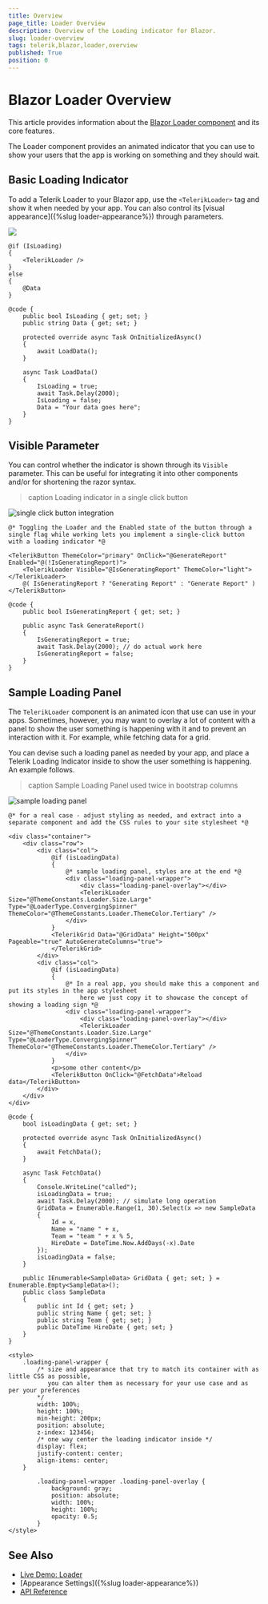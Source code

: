 ```yaml
---
title: Overview
page_title: Loader Overview
description: Overview of the Loading indicator for Blazor.
slug: loader-overview
tags: telerik,blazor,loader,overview
published: True
position: 0
---
```


# Blazor Loader Overview

This article provides information about the <a href = "https://www.telerik.com/blazor-ui/loader" target="_blank">Blazor Loader component</a> and its core features.

The Loader component provides an animated indicator that you can use to show your users that the app is working on something and they should wait.

## Basic Loading Indicator

To add a Telerik Loader to your Blazor app, use the `<TelerikLoader>` tag and show it when needed by your app. You can also control its [visual appearance]({%slug loader-appearance%}) through parameters.

![](images/loader-overview.gif)

````CSHTML
@if (IsLoading)
{
    <TelerikLoader />
}
else
{
    @Data
}

@code {
    public bool IsLoading { get; set; }
    public string Data { get; set; }

    protected override async Task OnInitializedAsync()
    {
        await LoadData();
    }

    async Task LoadData()
    {
        IsLoading = true;
        await Task.Delay(2000);
        IsLoading = false;
        Data = "Your data goes here";
    }
}
````

## Visible Parameter

You can control whether the indicator is shown through its `Visible` parameter. This can be useful for integrating it into other components and/or for shortening the razor syntax.

>caption Loading indicator in a single click button

![single click button integration](images/loader-visible-parameter-integration.gif)

````CSHTML
@* Toggling the Loader and the Enabled state of the button through a single flag while working lets you implement a single-click button with a loading indicator *@

<TelerikButton ThemeColor="primary" OnClick="@GenerateReport" Enabled="@(!IsGeneratingReport)">
    <TelerikLoader Visible="@IsGeneratingReport" ThemeColor="light"></TelerikLoader>
    @( IsGeneratingReport ? "Generating Report" : "Generate Report" )
</TelerikButton>

@code {
    public bool IsGeneratingReport { get; set; }

    public async Task GenerateReport()
    {
        IsGeneratingReport = true;
        await Task.Delay(2000); // do actual work here
        IsGeneratingReport = false;
    }
}
````

## Sample Loading Panel

The `TelerikLoader` component is an animated icon that use can use in your apps. Sometimes, however, you may want to overlay a lot of content with a panel to show the user something is happening with it and to prevent an interaction with it. For example, while fetching data for a grid.

You can devise such a loading panel as needed by your app, and place a Telerik Loading Indicator inside to show the user something is happening. An example follows.

>caption Sample Loading Panel used twice in bootstrap columns

![sample loading panel](images/loading-panel-sample.gif)

````CSHTML
@* for a real case - adjust styling as needed, and extract into a separate component and add the CSS rules to your site stylesheet *@

<div class="container">
    <div class="row">
        <div class="col">
            @if (isLoadingData)
            {
                @* sample loading panel, styles are at the end *@
                <div class="loading-panel-wrapper">
                    <div class="loading-panel-overlay"></div>
                    <TelerikLoader Size="@ThemeConstants.Loader.Size.Large" Type="@LoaderType.ConvergingSpinner" ThemeColor="@ThemeConstants.Loader.ThemeColor.Tertiary" />
                </div>
            }
            <TelerikGrid Data="@GridData" Height="500px" Pageable="true" AutoGenerateColumns="true">
            </TelerikGrid>
        </div>
        <div class="col">
            @if (isLoadingData)
            {
                @* In a real app, you should make this a component and put its styles in the app stylesheet
                    here we just copy it to showcase the concept of showing a loading sign *@
                <div class="loading-panel-wrapper">
                    <div class="loading-panel-overlay"></div>
                    <TelerikLoader Size="@ThemeConstants.Loader.Size.Large" Type="@LoaderType.ConvergingSpinner" ThemeColor="@ThemeConstants.Loader.ThemeColor.Tertiary" />
                </div>
            }
            <p>some other content</p>
            <TelerikButton OnClick="@FetchData">Reload data</TelerikButton>
        </div>
    </div>
</div>

@code {
    bool isLoadingData { get; set; }

    protected override async Task OnInitializedAsync()
    {
        await FetchData();
    }

    async Task FetchData()
    {
        Console.WriteLine("called");
        isLoadingData = true;
        await Task.Delay(2000); // simulate long operation
        GridData = Enumerable.Range(1, 30).Select(x => new SampleData
        {
            Id = x,
            Name = "name " + x,
            Team = "team " + x % 5,
            HireDate = DateTime.Now.AddDays(-x).Date
        });
        isLoadingData = false;
    }

    public IEnumerable<SampleData> GridData { get; set; } = Enumerable.Empty<SampleData>();
    public class SampleData
    {
        public int Id { get; set; }
        public string Name { get; set; }
        public string Team { get; set; }
        public DateTime HireDate { get; set; }
    }
}

<style>
    .loading-panel-wrapper {
        /* size and appearance that try to match its container with as little CSS as possible,
           you can alter them as necessary for your use case and as per your preferences 
        */
        width: 100%;
        height: 100%;
        min-height: 200px;
        position: absolute;
        z-index: 123456;
        /* one way center the loading indicator inside */
        display: flex;
        justify-content: center;
        align-items: center;
    }

        .loading-panel-wrapper .loading-panel-overlay {
            background: gray;
            position: absolute;
            width: 100%;
            height: 100%;
            opacity: 0.5;
        }
</style>
````

## See Also

  * [Live Demo: Loader](https://demos.telerik.com/blazor-ui/loader/overview)
  * [Appearance Settings]({%slug loader-appearance%})
  * [API Reference](https://docs.telerik.com/blazor-ui/api/Telerik.Blazor.Components.TelerikLoader)
   
